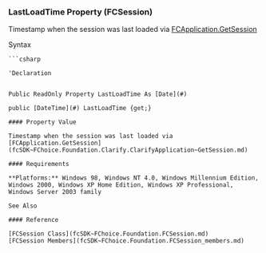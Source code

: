 ﻿### LastLoadTime Property (FCSession)

Timestamp when the session was last loaded via [FCApplication.GetSession](fcSDK~FChoice.Foundation.Clarify.ClarifyApplication~GetSession.md)

Syntax

```vbnet
```csharp

'Declaration
 

Public ReadOnly Property LastLoadTime As [Date](#)

public [DateTime](#) LastLoadTime {get;}

#### Property Value

Timestamp when the session was last loaded via [FCApplication.GetSession](fcSDK~FChoice.Foundation.Clarify.ClarifyApplication~GetSession.md)

#### Requirements

**Platforms:** Windows 98, Windows NT 4.0, Windows Millennium Edition, Windows 2000, Windows XP Home Edition, Windows XP Professional, Windows Server 2003 family

See Also

#### Reference

[FCSession Class](fcSDK~FChoice.Foundation.FCSession.md)  
[FCSession Members](fcSDK~FChoice.Foundation.FCSession_members.md)